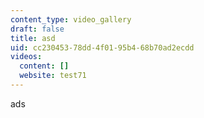 ```yaml
---
content_type: video_gallery
draft: false
title: asd
uid: cc230453-78dd-4f01-95b4-68b70ad2ecdd
videos:
  content: []
  website: test71
---
```

ads